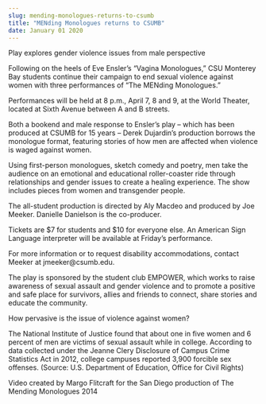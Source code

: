 ```yaml
---
slug: mending-monologues-returns-to-csumb
title: "MENding Monologues returns to CSUMB"
date: January 01 2020
---
```


 
<p>Play explores gender violence issues from male perspective</p>
<p>
  Following on the heels of Eve Ensler’s “Vagina Monologues,” CSU Monterey Bay
  students continue their campaign to end sexual violence against women with
  three performances of “The MENding Monologues.”
</p>
<p>
  Performances will be held at 8 p.m., April 7, 8 and 9, at the World Theater,
  located at Sixth Avenue between A and B streets.
</p>
<p>
  Both a bookend and male response to Ensler’s play – which has been produced at
  CSUMB for 15 years – Derek Dujardin’s production borrows the monologue format,
  featuring stories of how men are affected when violence is waged against
  women.
</p>
<p>
  Using first&#45;person monologues, sketch comedy and poetry, men take the
  audience on an emotional and educational roller&#45;coaster ride through
  relationships and gender issues to create a healing experience. The show
  includes pieces from women and transgender people.
</p>
<p>
  The all&#45;student production is directed by Aly Macdeo and produced by Joe
  Meeker. Danielle Danielson is the co&#45;producer.
</p>
<p>
  Tickets are $7 for students and $10 for everyone else. An American Sign
  Language interpreter will be available at Friday’s performance.
</p>
<p>
  For more information or to request disability accommodations, contact Meeker
  at jmeeker@csumb.edu.
</p>
<p>
  The play is sponsored by the student club EMPOWER, which works to raise
  awareness of sexual assault and gender violence and to promote a positive and
  safe place for survivors, allies and friends to connect, share stories and
  educate the community.
</p>
<p>How pervasive is the issue of violence against women?</p>
<p>
  The National Institute of Justice found that about one in five women and 6
  percent of men are victims of sexual assault while in college. According to
  data collected under the Jeanne Clery Disclosure of Campus Crime Statistics
  Act in 2012, college campuses reported 3,900 forcible sex offenses.
  &#40;Source: U.S. Department of Education, Office for Civil Rights&#41;
</p>
<p>
  Video created by Margo Flitcraft for the San Diego production of The Mending
  Monologues 2014
</p>
 

